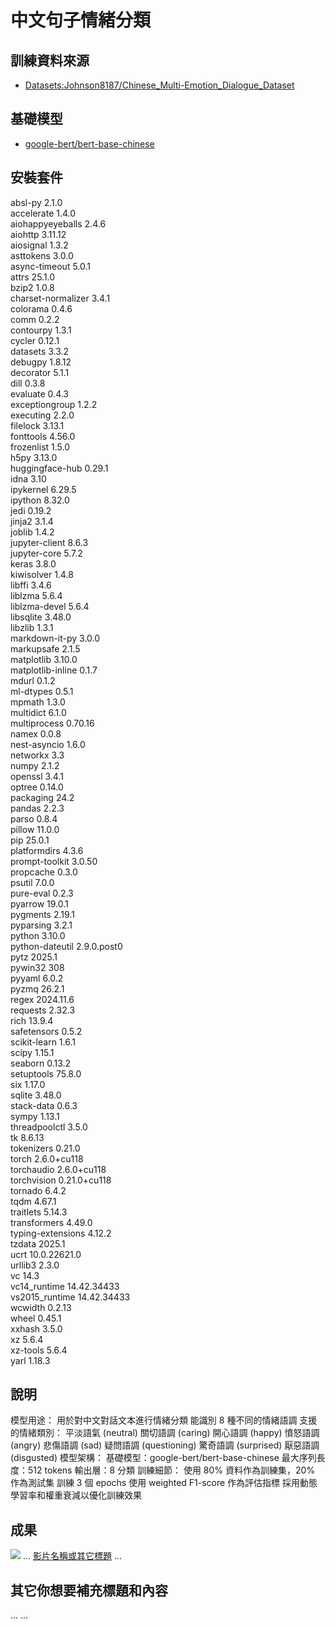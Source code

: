 # 中文句子情緒分類

## 訓練資料來源
- [Datasets:Johnson8187/Chinese_Multi-Emotion_Dialogue_Dataset](https://huggingface.co/datasets/Johnson8187/Chinese_Multi-Emotion_Dialogue_Dataset)

## 基礎模型
- [google-bert/bert-base-chinese](https://huggingface.co/google-bert/bert-base-chinese)

## 安裝套件
absl-py                   2.1.0                
accelerate                1.4.0                    
aiohappyeyeballs          2.4.6                    
aiohttp                   3.11.12                  
aiosignal                 1.3.2                    
asttokens                 3.0.0                    
async-timeout             5.0.1                   
attrs                     25.1.0                 
bzip2                     1.0.8                          
charset-normalizer        3.4.1                   
colorama                  0.4.6                    
comm                      0.2.2                    
contourpy                 1.3.1                    
cycler                    0.12.1                   
datasets                  3.3.2                    
debugpy                   1.8.12                   
decorator                 5.1.1                    
dill                      0.3.8                    
evaluate                  0.4.3                    
exceptiongroup            1.2.2                   
executing                 2.2.0                    
filelock                  3.13.1                   
fonttools                 4.56.0                   
frozenlist                1.5.0                    
h5py                      3.13.0                   
huggingface-hub           0.29.1                   
idna                      3.10                     
ipykernel                 6.29.5                   
ipython                   8.32.0                   
jedi                      0.19.2                   
jinja2                    3.1.4                    
joblib                    1.4.2                    
jupyter-client            8.6.3                    
jupyter-core              5.7.2                    
keras                     3.8.0                    
kiwisolver                1.4.8                    
libffi                    3.4.6                
liblzma                   5.6.4                
liblzma-devel             5.6.4                
libsqlite                 3.48.0               
libzlib                   1.3.1                
markdown-it-py            3.0.0                
markupsafe                2.1.5                
matplotlib                3.10.0               
matplotlib-inline         0.1.7                
mdurl                     0.1.2                
ml-dtypes                 0.5.1                
mpmath                    1.3.0                
multidict                 6.1.0                
multiprocess              0.70.16              
namex                     0.0.8                
nest-asyncio              1.6.0                
networkx                  3.3                  
numpy                     2.1.2                
openssl                   3.4.1                
optree                    0.14.0               
packaging                 24.2                 
pandas                    2.2.3                
parso                     0.8.4                
pillow                    11.0.0               
pip                       25.0.1             
platformdirs              4.3.6              
prompt-toolkit            3.0.50             
propcache                 0.3.0              
psutil                    7.0.0              
pure-eval                 0.2.3              
pyarrow                   19.0.1             
pygments                  2.19.1             
pyparsing                 3.2.1              
python                    3.10.0          
python-dateutil           2.9.0.post0     
pytz                      2025.1          
pywin32                   308             
pyyaml                    6.0.2           
pyzmq                     26.2.1          
regex                     2024.11.6       
requests                  2.32.3          
rich                      13.9.4          
safetensors               0.5.2           
scikit-learn              1.6.1           
scipy                     1.15.1          
seaborn                   0.13.2          
setuptools                75.8.0          
six                       1.17.0          
sqlite                    3.48.0          
stack-data                0.6.3           
sympy                     1.13.1          
threadpoolctl             3.5.0           
tk                        8.6.13          
tokenizers                0.21.0          
torch                     2.6.0+cu118     
torchaudio                2.6.0+cu118     
torchvision               0.21.0+cu118    
tornado                   6.4.2           
tqdm                      4.67.1          
traitlets                 5.14.3          
transformers              4.49.0          
typing-extensions         4.12.2          
tzdata                    2025.1          
ucrt                      10.0.22621.0    
urllib3                   2.3.0           
vc                        14.3            
vc14_runtime              14.42.34433     
vs2015_runtime            14.42.34433     
wcwidth                   0.2.13          
wheel                     0.45.1          
xxhash                    3.5.0           
xz                        5.6.4           
xz-tools                  5.6.4           
yarl                      1.18.3          

## 說明
模型用途：
用於對中文對話文本進行情緒分類
能識別 8 種不同的情緒語調
支援的情緒類別：
平淡語氣 (neutral)
關切語調 (caring)
開心語調 (happy)
憤怒語調 (angry)
悲傷語調 (sad)
疑問語調 (questioning)
驚奇語調 (surprised)
厭惡語調 (disgusted)
模型架構：
基礎模型：google-bert/bert-base-chinese
最大序列長度：512 tokens
輸出層：8 分類
訓練細節：
使用 80% 資料作為訓練集，20% 作為測試集
訓練 3 個 epochs
使用 weighted F1-score 作為評估指標
採用動態學習率和權重衰減以優化訓練效果

## 成果
![](執行過程的擷圖或說明圖片)
...
[影片名稱或其它標題](你的影片連結)
...

## 其它你想要補充標題和內容
...
...
